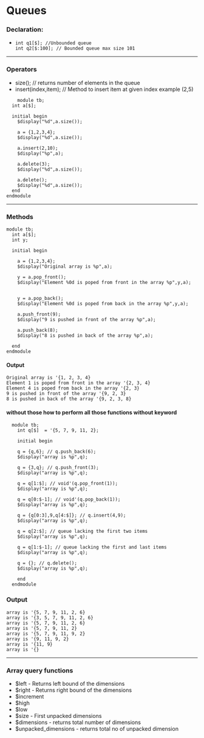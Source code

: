 # Queues

### Declaration:
  - ```
    int q1[$]; //Unbounded queue
    int q2[$:100]; // Bounded queue max size 101
    ```
-------------------
### Operators 
  - size(); // returns number of elements in the queue
  - insert(index,item); // Method to insert item at given index example (2,5)
```    
    module tb;
  int a[$];
  
  initial begin
    $display("%d",a.size());
    
    a = {1,2,3,4};
    $display("%d",a.size());
    
    a.insert(2,10);
    $display("%p",a);
    
    a.delete(3);
    $display("%d",a.size());
    
    a.delete();
    $display("%d",a.size());
  end
endmodule
```
------------------
### Methods
```
module tb;
  int a[$];
  int y;
  
  initial begin
    
    a = {1,2,3,4};
    $display("Original array is %p",a);
    
    y = a.pop_front();
    $display("Element %0d is poped from front in the array %p",y,a);
    
    
    y = a.pop_back();
    $display("Element %0d is poped from back in the array %p",y,a);
    
    a.push_front(9);
    $display("9 is pushed in front of the array %p",a);
    
    a.push_back(8);
    $display("8 is pushed in back of the array %p",a);
    
  end
endmodule
  ```
#### Output
```
Original array is '{1, 2, 3, 4} 
Element 1 is poped from front in the array '{2, 3, 4} 
Element 4 is poped from back in the array '{2, 3} 
9 is pushed in front of the array '{9, 2, 3} 
8 is pushed in back of the array '{9, 2, 3, 8}
```
#### without those how to perform all those functions without keyword
```
  module tb;
    int q[$]  = '{5, 7, 9, 11, 2};
    
    initial begin
    
    q = {q,6}; // q.push_back(6);
    $display("array is %p",q);
    
    q = {3,q}; // q.push_front(3);
    $display("array is %p",q);
    
    q = q[1:$]; // void'(q.pop_front(1));
    $display("array is %p",q);
    
    q = q[0:$-1]; // void'(q.pop_back(1));
    $display("array is %p",q);
    
    q = {q[0:3],9,q[4:$]}; // q.insert(4,9);
    $display("array is %p",q);
      
    q = q[2:$]; // queue lacking the first two items
    $display("array is %p",q);
    
    q = q[1:$-1]; // queue lacking the first and last items
    $display("array is %p",q);
    
    q = {}; // q.delete();
    $display("array is %p",q);    
      
    end
  endmodule
```
### Output
```
array is '{5, 7, 9, 11, 2, 6} 
array is '{3, 5, 7, 9, 11, 2, 6} 
array is '{5, 7, 9, 11, 2, 6} 
array is '{5, 7, 9, 11, 2} 
array is '{5, 7, 9, 11, 9, 2} 
array is '{9, 11, 9, 2} 
array is '{11, 9} 
array is '{}
```
-------------------------
### Array query functions
  * $left - Returns left bound of the dimensions
  * $right - Returns right bound of the dimensions
  * $increment
  * $high
  * $low
  * $size - First unpacked dimensions
  * $dimensions - returns total number of dimensions 
  * $unpacked_dimensions - returns total no of unpacked dimension
```
    
    
